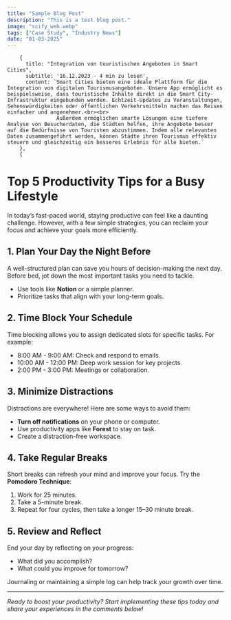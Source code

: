 ```yaml
---
title: "Sample Blog Post"
description: "This is a test blog post."
image: "scify_web.webp"
tags: ["Case Study", "Industry News"]
date: "01-03-2025"
---
```

        {
          title: "Integration von touristischen Angeboten in Smart Cities",
          subtitle: '16.12.2023 - 4 min zu lesen',
          content: `Smart Cities bieten eine ideale Plattform für die Integration von digitalen Tourismusangeboten. Unsere App ermöglicht es beispielsweise, dass touristische Inhalte direkt in die Smart City-Infrastruktur eingebunden werden. Echtzeit-Updates zu Veranstaltungen, Sehenswürdigkeiten oder öffentlichen Verkehrsmitteln machen das Reisen einfacher und angenehmer.<br><br>
                    Außerdem ermöglichen smarte Lösungen eine tiefere Analyse von Besucherdaten, die Städten helfen, ihre Angebote besser auf die Bedürfnisse von Touristen abzustimmen. Indem alle relevanten Daten zusammengeführt werden, können Städte ihren Tourismus effektiv steuern und gleichzeitig ein besseres Erlebnis für alle bieten.`
        },
        {
# Top 5 Productivity Tips for a Busy Lifestyle

In today’s fast-paced world, staying productive can feel like a daunting challenge. However, with a few simple strategies, you can reclaim your focus and achieve your goals more efficiently.

## 1. Plan Your Day the Night Before

A well-structured plan can save you hours of decision-making the next day. Before bed, jot down the most important tasks you need to tackle.

- Use tools like **Notion** or a simple planner.  
- Prioritize tasks that align with your long-term goals.

## 2. Time Block Your Schedule

Time blocking allows you to assign dedicated slots for specific tasks. For example:

- 8:00 AM - 9:00 AM: Check and respond to emails.  
- 10:00 AM - 12:00 PM: Deep work session for key projects.  
- 2:00 PM - 3:00 PM: Meetings or collaboration.

## 3. Minimize Distractions

Distractions are everywhere! Here are some ways to avoid them:

- **Turn off notifications** on your phone or computer.  
- Use productivity apps like **Forest** to stay on task.  
- Create a distraction-free workspace.

## 4. Take Regular Breaks

Short breaks can refresh your mind and improve your focus. Try the **Pomodoro Technique**:

1. Work for 25 minutes.  
2. Take a 5-minute break.  
3. Repeat for four cycles, then take a longer 15–30 minute break.

## 5. Review and Reflect

End your day by reflecting on your progress:

- What did you accomplish?  
- What could you improve for tomorrow?

Journaling or maintaining a simple log can help track your growth over time.

---

*Ready to boost your productivity? Start implementing these tips today and share your experiences in the comments below!*
